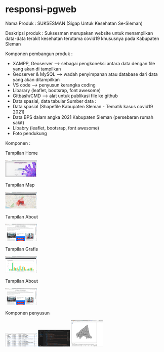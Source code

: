 # responsi-pgweb
Nama Produk : SUKSESMAN (Sigap Untuk Kesehatan Se-Sleman)

Deskripsi produk : Suksesman merupakan website untuk menampilkan data-data terakit kesehatan terutama covid19 khususnya pada Kabupaten Sleman 

Komponen pembangun produk : 
- XAMPP, Geoserver --> sebagai pengkoneksi antara data dengan file yang akan di tampilkan
- Geoserver & MySQL --> wadah penyimpanan atau database dari data yang akan ditampilkan
- VS code --> penyusun kerangka coding
- Libarary (leaflet, bootsrap, font awesome)
- Gitbash/CMD --> alat untuk publikasi file ke github
- Data spasial, data tabular
Sumber data :
- Data spasial (Shapefile Kabupaten Sleman - Tematik kasus covid19 2021)
- Data BPS dalam angka 2021 Kabupaten Sleman (persebaran rumah sakit)
- Libabry (leaflet, bootsrap, font awesome)
- Foto pendukung 

Komponen :

Tampilan Home

<img src="assets/img/tamhom.jpg" width="100">

Tampilan Map

<img src="assets/img/mapvw.jpg" width="100">

Tampilan About

<img src="assets/img/abt.jpg" width="100">

Tampilan Grafis

<img src="assets/img/grafis.jpg" width="100">

Tampilan About

<img src="assets/img/abt.jpg" width="100">


Komponen penyusun 

<img src="assets/img/datars.jpg" width="100">

<img src="assets/img/coding.jpg" width="100">

<img src="assets/img/geos.jpg" width="100">
